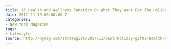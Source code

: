 ```yaml
---
title: 13 Health And Wellness Fanatics On What They Want For The Holidays
date: 2017-11-19 00:00:00 Z
categories:
- New York Magazine
tags:
- Lifestyle
source: http://nymag.com/strategist/2017/11/best-holiday-gifts-health-exercise-wellness-nuts.html
---
```


